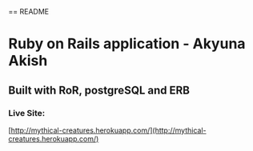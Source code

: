 == README

# Ruby on Rails application - Akyuna Akish

## Built with RoR, postgreSQL and ERB

### Live Site:

[http://mythical-creatures.herokuapp.com/](http://mythical-creatures.herokuapp.com/)

